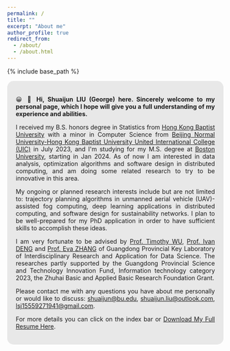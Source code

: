 ```yaml
---
permalink: /
title: ""
excerpt: "About me"
author_profile: true
redirect_from: 
  - /about/
  - /about.html
---
```


{% include base_path %}

<div style="text-align: justify; background-color: rgba(211, 211, 211, 0.5); padding: 20px; border-radius: 15px;">
  <p> &#x1F600; &#x1F44B; <strong> Hi, Shuaijun LIU (George) here. Sincerely welcome to my personal page, which I hope will give you a full understanding of my experience and abilities. </strong></p>
  <p> I received my B.S. honors degree in Statistics from <a href="https://www.hkbu.edu.hk">Hong Kong Baptist University</a> with a minor in Computer Science from <a href="https://www.uic.edu.cn/en">Beijing Normal University-Hong Kong Baptist University United International College (UIC)</a> in July 2023, and I'm studying for my M.S. degree at <a href="https://www.bu.edu">Boston University</a>, starting in Jan 2024. As of now I am interested in data analysis, optimization algorithms and software design in distributed computing, and am doing some related research to try to be innovative in this area. </p>
  <p> My ongoing or planned research interests include but are not limited to: trajectory planning algorithms in unmanned aerial vehicle (UAV)-assisted fog computing, deep learning applications in distributed computing, and software design for sustainability networks. I plan to be well-prepared for my PhD application in order to have sufficient skills to accomplish these ideas. </p> 
  <p> I am very fortunate to be advised by <a href="https://fst.uic.edu.cn/stat_en/faculty/faculty.htm#/Jingjinwu/en">Prof. Timothy WU</a>, <a href="https://fst.uic.edu.cn/stat_en/faculty/faculty.htm#/ivandeng/en">Prof. Ivan DENG</a> and <a href="https://fst.uic.edu.cn/stat_en/faculty/faculty.htm#/evaahzhang/en">Prof. Eva ZHANG</a> of Guangdong Provincial Key Laboratory of Interdisciplinary Research and Application for Data Science. The researches partly supported by the Guangdong Provincial Science and Technology Innovation Fund, Information technology category 2023, the Zhuhai Basic and Applied Basic Research Foundation Grant.
  <p> Please contact me with any questions you have about me personally or would like to discuss: <a href="mailto:shuaijun@bu.edu">shuaijun@bu.edu</a>, <a href="mailto:shuaijun.liu@outlook.com">shuaijun.liu@outlook.com</a>, <a href="mailto:lsj15559271941@gmail.com">lsj15559271941@gmail.com</a>. </p>
  <p> For more details you can click on the index bar or <a href="https://shuaijun-liu.github.io/CV-ShuaijunLIU.pdf">Download My Full Resume Here</a>.</p>
